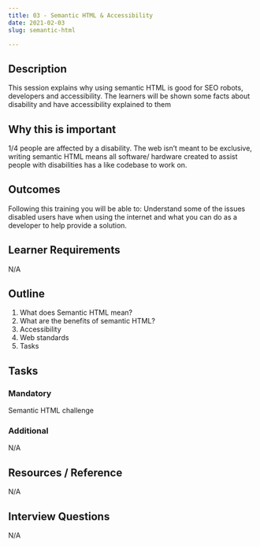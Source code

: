 ```yaml
---
title: 03 - Semantic HTML & Accessibility
date: 2021-02-03
slug: semantic-html

---
```

## **Description**

This session explains why using semantic HTML is good for SEO robots, developers and accessibility. The learners will be shown some facts about disability and have accessibility explained to them

## **Why this is important**

1/4 people are affected by a disability. The web isn’t meant to be exclusive, writing semantic HTML means all software/ hardware created to assist people with disabilities has a like codebase to work on.

## **Outcomes**

Following this training you will be able to: Understand some of the issues disabled users have when using the internet and what you can do as a developer to help provide a solution.

## **Learner Requirements**

N/A

## **Outline**

1. What does Semantic HTML mean?
2. What are the benefits of semantic HTML?
3. Accessibility
4. Web standards
5. Tasks

## **Tasks**

### **Mandatory**

Semantic HTML challenge

### **Additional**

N/A

## **Resources / Reference**

N/A

## **Interview Questions**

N/A